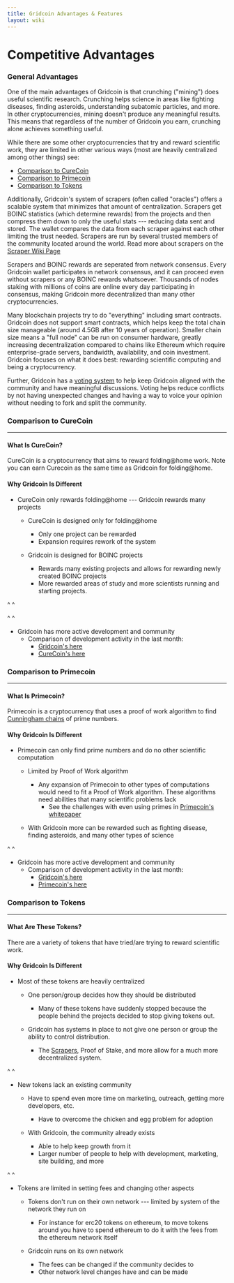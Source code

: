 ```yaml
---
title: Gridcoin Advantages & Features
layout: wiki
---
```



# Competitive Advantages 

### General Advantages

One of the main advantages of Gridcoin is that crunching ("mining")
does useful scientific research. Crunching helps science in areas like fighting 
diseases, finding asteroids, understanding subatomic particles, and more. In other
cryptocurrencies, mining doesn't produce any meaningful results. This means that 
regardless of the number of Gridcoin you earn, crunching alone achieves something 
useful.

While there are some other cryptocurrencies that try and reward scientific work,
they are limited in other various ways (most are heavily centralized among other 
things) see:
* [Comparison to CureCoin](#comparison-to-curecoin "wikilink")
* [Comparison to Primecoin](#comparison-to-primecoin "wikilink")
* [Comparison to Tokens](#comparison-to-tokens "wikilink")


Additionally, Gridcoin's system of scrapers (often called "oracles") offers a scalable system that 
minimizes that amount of centralization. Scrapers get BOINC statistics 
(which determine rewards) from the projects and then compress them down to only 
the useful stats --- reducing data sent and stored. The wallet compares the 
data from each scraper against each other limiting the trust needed. Scrapers are 
run by several trusted members of the community located around the world. 
Read more about scrapers on the [Scraper Wiki Page](scraper "wikilink")

Scrapers and BOINC rewards are seperated from network consensus. Every Gridcoin wallet 
participates in network consensus, and it can proceed even without scrapers or any BOINC 
rewards whatsoever. Thousands of nodes staking with millions of coins are online every day 
participating in consensus, making Gridcoin more decentralized than many other cryptocurrencies.

Many blockchain projects try to do "everything" including smart contracts. Gridcoin does not support smart
contracts, which helps keep the total chain size manageable (around 4.5GB after 10 years of operation). 
Smaller chain size means a "full node" can be run on consumer hardware, greatly increasing decentralization compared
to chains like Ethereum which require enterprise-grade servers, bandwidth, availability, and coin investment. Gridcoin
focuses on what it does best: rewarding scientific computing and being a cryptocurrency.

Further, Gridcoin has a [voting system](voting "wikilink") to help keep Gridcoin aligned with the
community and have meaningful discussions. Voting helps reduce conflicts by
not having unexpected changes and having a way to voice your opinion without 
needing to fork and split the community.


### Comparison to CureCoin
---
#### What Is CureCoin?
CureCoin is a cryptocurrency that aims to reward folding@home work. Note you can earn Curecoin as the same time as Gridcoin for folding@home.


#### Why Gridcoin Is Different

* CureCoin only rewards folding@home --- Gridcoin rewards many projects
    * CureCoin is designed only for folding@home
        * Only one project can be rewarded
        * Expansion requires rework of the system

    * Gridcoin is designed for BOINC projects
        * Rewards many existing projects and allows for rewarding newly created BOINC projects
        * More rewarded areas of study and more scientists running and starting projects. 

^
^

^
^

* Gridcoin has more active development and community
    * Comparison of development activity in the last month:
        * [Gridcoin's here](https://github.com/gridcoin-community/Gridcoin-Research/pulse/monthly) 
        * [CureCoin's here](https://github.com/cygnusxi/CurecoinSource/pulse/monthly)


### Comparison to Primecoin
---

#### What Is Primecoin?
Primecoin is a cryptocurrency that uses a proof of work algorithm to 
find [Cunningham chains](https://en.wikipedia.org/wiki/Cunningham_chain) of prime numbers.


#### Why Gridcoin Is Different
* Primecoin can only find prime numbers and do no other scientific computation 
    * Limited by Proof of Work algorithm 
        * Any expansion of Primecoin to other types of computations would need
          to fit a Proof of Work algorithm. These algorithms need abilities that
          many scientific problems lack
            * See the challenges with even using primes in [Primecoin's whitepaper](https://primecoin.io/bin/primecoin-paper.pdf)

    * With Gridcoin more can be rewarded such as fighting disease, finding 
      asteroids, and many other types of science

^
^

*  Gridcoin has more active development and community
    * Comparison of development activity in the last month:
        * [Gridcoin's here](https://github.com/gridcoin-community/Gridcoin-Research/pulse/monthly) 
        * [Primecoin's here](https://github.com/primecoin/primecoin/pulse/monthly)

### Comparison to Tokens
---
#### What Are These Tokens?
There are a variety of tokens that have tried/are trying to reward scientific 
work. 

#### Why Gridcoin Is Different
* Most of these tokens are heavily centralized 
    * One person/group decides how they should be distributed
        * Many of these tokens have suddenly stopped because the people behind 
          the projects decided to stop giving tokens out.

    * Gridcoin has systems in place to not give one person or group the 
      ability to control distribution. 
        * The [Scrapers](scraper "wikilink"), Proof of Stake, and more allow for 
          a much more decentralized system.

^
^

* New tokens lack an existing community
    * Have to spend even more time on marketing, outreach, getting more 
    developers, etc.
        * Have to overcome the chicken and egg problem for adoption

    * With Gridcoin, the community already exists
        * Able to help keep growth from it
        * Larger number of people to help with development, marketing, 
          site building, and more
          

^
^

* Tokens are limited in setting fees and changing other aspects
    * Tokens don't run on their own network --- limited by system of the
    network they run on
        * For instance for erc20 tokens on ethereum, to move tokens around you have 
          to spend ethereum to do it with the fees from the ethereum network itself

    * Gridcoin runs on its own network 
        * The fees can be changed if the community decides to 
        * Other network level changes have and can be made
